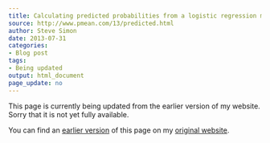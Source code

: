 ```yaml
---
title: Calculating predicted probabilities from a logistic regression model 
source: http://www.pmean.com/13/predicted.html
author: Steve Simon
date: 2013-07-31
categories:
- Blog post
tags:
- Being updated
output: html_document
page_update: no
---
```


This page is currently being updated from the earlier version of my website. Sorry that it is not yet fully available.

<!---More--->

You can find an [earlier version][sim1] of this page on my [original website][sim2].

[sim1]: http://www.pmean.com/13/predicted.html
[sim2]: http://www.pmean.com/original_site.html
